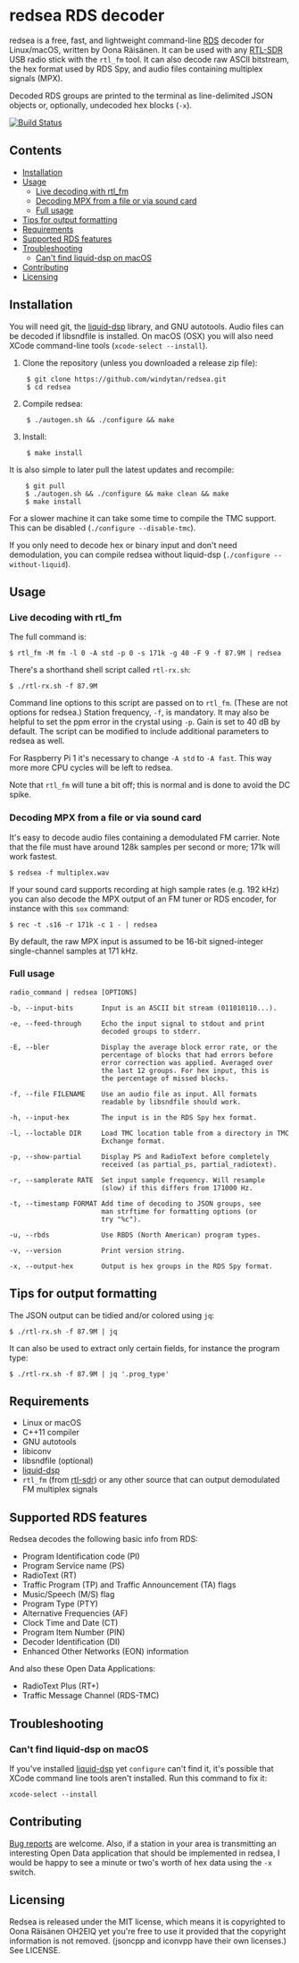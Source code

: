# redsea RDS decoder

redsea is a free, fast, and lightweight command-line
[RDS](http://en.wikipedia.org/wiki/Radio_Data_System) decoder for Linux/macOS,
written by Oona Räisänen. It can be used with any
[RTL-SDR](http://www.rtl-sdr.com/about-rtl-sdr/) USB radio stick with the
`rtl_fm` tool. It can also decode raw ASCII bitstream, the hex format used by
RDS Spy, and audio files containing multiplex signals (MPX).

Decoded RDS groups are printed to the terminal as line-delimited JSON objects
or, optionally, undecoded hex blocks (`-x`).

[![Build Status](https://travis-ci.org/windytan/redsea.svg?branch=master)](https://travis-ci.org/windytan/redsea)

## Contents

  * [Installation](#installation)
  * [Usage](#usage)
    * [Live decoding with rtl_fm](#live-decoding-with-rtl_fm)
    * [Decoding MPX from a file or via sound card](#decoding-mpx-from-a-file-or-via-sound-card)
    * [Full usage](#full-usage)
  * [Tips for output formatting](#tips-for-output-formatting)
  * [Requirements](#requirements)
  * [Supported RDS features](#supported-rds-features)
  * [Troubleshooting](#troubleshooting)
    * [Can't find liquid-dsp on macOS](#cant-find-liquid-dsp-on-macos)
  * [Contributing](#contributing)
  * [Licensing](#licensing)

## Installation

You will need git, the [liquid-dsp](https://github.com/jgaeddert/liquid-dsp)
library, and GNU autotools. Audio files can be decoded if libsndfile is
installed. On macOS (OSX) you will also need XCode command-line tools
(`xcode-select --install`).

1. Clone the repository (unless you downloaded a release zip file):

        $ git clone https://github.com/windytan/redsea.git
        $ cd redsea

2. Compile redsea:

        $ ./autogen.sh && ./configure && make

3. Install:

        $ make install

It is also simple to later pull the latest updates and recompile:

        $ git pull
        $ ./autogen.sh && ./configure && make clean && make
        $ make install

For a slower machine it can take some time to compile the TMC support. This can
be disabled (`./configure --disable-tmc`).

If you only need to decode hex or binary input and don't need demodulation,
you can compile redsea without liquid-dsp (`./configure --without-liquid`).

## Usage

### Live decoding with rtl_fm

The full command is:

    $ rtl_fm -M fm -l 0 -A std -p 0 -s 171k -g 40 -F 9 -f 87.9M | redsea

There's a shorthand shell script called `rtl-rx.sh`:

    $ ./rtl-rx.sh -f 87.9M

Command line options to this script are passed on to `rtl_fm`. (These are not
options for redsea.) Station frequency,
`-f`, is mandatory. It may also be helpful to set the ppm error in the
crystal using `-p`. Gain is set to 40 dB by default. The script can be modified
to include additional parameters to redsea as well.

For Raspberry Pi 1 it's necessary to change `-A std` to `-A fast`. This
way more more CPU cycles will be left to redsea.

Note that `rtl_fm` will tune a bit off; this is normal and is done to
avoid the DC spike.

### Decoding MPX from a file or via sound card

It's easy to decode audio files containing a demodulated FM carrier. Note that
the file must have around 128k samples per second or more; 171k will work
fastest.

    $ redsea -f multiplex.wav

If your sound card supports recording at high sample rates (e.g. 192 kHz) you
can also decode the MPX output of an FM tuner or RDS encoder, for instance
with this `sox` command:

    $ rec -t .s16 -r 171k -c 1 - | redsea

By default, the raw MPX input is assumed to be 16-bit signed-integer
single-channel samples at 171 kHz.

### Full usage

```
radio_command | redsea [OPTIONS]

-b, --input-bits       Input is an ASCII bit stream (011010110...).

-e, --feed-through     Echo the input signal to stdout and print
                       decoded groups to stderr.

-E, --bler             Display the average block error rate, or the
                       percentage of blocks that had errors before
                       error correction was applied. Averaged over
                       the last 12 groups. For hex input, this is
                       the percentage of missed blocks.

-f, --file FILENAME    Use an audio file as input. All formats
                       readable by libsndfile should work.

-h, --input-hex        The input is in the RDS Spy hex format.

-l, --loctable DIR     Load TMC location table from a directory in TMC
                       Exchange format.

-p, --show-partial     Display PS and RadioText before completely
                       received (as partial_ps, partial_radiotext).

-r, --samplerate RATE  Set input sample frequency. Will resample
                       (slow) if this differs from 171000 Hz.

-t, --timestamp FORMAT Add time of decoding to JSON groups, see
                       man strftime for formatting options (or
                       try "%c").

-u, --rbds             Use RBDS (North American) program types.

-v, --version          Print version string.

-x, --output-hex       Output is hex groups in the RDS Spy format.
```

## Tips for output formatting

The JSON output can be tidied and/or colored using `jq`:

    $ ./rtl-rx.sh -f 87.9M | jq

It can also be used to extract only certain fields, for instance the program
type:

    $ ./rtl-rx.sh -f 87.9M | jq '.prog_type'

## Requirements

* Linux or macOS
* C++11 compiler
* GNU autotools
* libiconv
* libsndfile (optional)
* [liquid-dsp](https://github.com/jgaeddert/liquid-dsp)
* `rtl_fm` (from [rtl-sdr](http://sdr.osmocom.org/trac/wiki/rtl-sdr)) or any
   other source that can output demodulated FM multiplex signals

## Supported RDS features

Redsea decodes the following basic info from RDS:

* Program Identification code (PI)
* Program Service name (PS)
* RadioText (RT)
* Traffic Program (TP) and Traffic Announcement (TA) flags
* Music/Speech (M/S) flag
* Program Type (PTY)
* Alternative Frequencies (AF)
* Clock Time and Date (CT)
* Program Item Number (PIN)
* Decoder Identification (DI)
* Enhanced Other Networks (EON) information

And also these Open Data Applications:

* RadioText Plus (RT+)
* Traffic Message Channel (RDS-TMC)

## Troubleshooting

### Can't find liquid-dsp on macOS

If you've installed [liquid-dsp](https://github.com/jgaeddert/liquid-dsp) yet
`configure` can't find it, it's possible that XCode command line tools aren't
installed. Run this command to fix it:

    xcode-select --install

## Contributing

[Bug reports](https://github.com/windytan/redsea/issues) are welcome. Also, if a
station in your area is transmitting an interesting Open Data application that
should be implemented in redsea, I would be happy to see a minute or two's worth
of hex data using the `-x` switch.

## Licensing

Redsea is released under the MIT license, which means it is copyrighted to Oona
Räisänen OH2EIQ yet you're free to use it provided that the copyright
information is not removed. (jsoncpp and iconvpp have their own licenses.)
See LICENSE.
